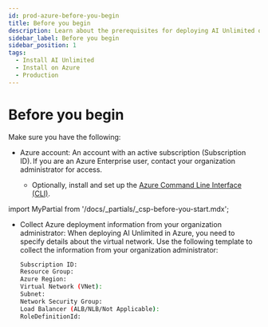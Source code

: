 ```yaml
---
id: prod-azure-before-you-begin
title: Before you begin
description: Learn about the prerequisites for deploying AI Unlimited on Azure.
sidebar_label: Before you begin 
sidebar_position: 1
tags:
  - Install AI Unlimited
  - Install on Azure
  - Production
---
```


# Before you begin

Make sure you have the following:

- Azure account: An account with an active subscription (Subscription ID). If you are an Azure Enterprise user, contact your organization administrator for access. 

   - Optionally, install and set up the [Azure Command Line Interface (CLI)](https://learn.microsoft.com/en-us/cli/azure/get-started-with-azure-cli). 

import MyPartial from '/docs/_partials/_csp-before-you-start.mdx';

<MyPartial />

- Collect Azure deployment information from your organization administrator: When deploying AI Unlimited in Azure, you need to specify details about the virtual network. Use the following template to collect the information from your organization administrator:

    ```bash
    Subscription ID: 
    Resource Group:
    Azure Region: 
    Virtual Network (VNet): 
    Subnet: 
    Network Security Group:
    Load Balancer (ALB/NLB/Not Applicable):
    RoleDefinitionId: 
    ```
